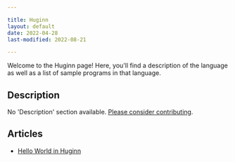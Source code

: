 ```yaml
---

title: Huginn
layout: default
date: 2022-04-28
last-modified: 2022-08-21

---
```


Welcome to the Huginn page! Here, you'll find a description of the language as well as a list of sample programs in that language.

## Description

No 'Description' section available. [Please consider contributing](https://github.com/TheRenegadeCoder/sample-programs-website).

## Articles

- [Hello World in Huginn](https://sampleprograms.io/projects/hello-world/huginn)